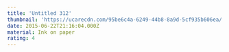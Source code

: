 ```yaml
---
title: 'Untitled 312'
thumbnail: 'https://ucarecdn.com/95be6c4a-6249-44b8-8a9d-5cf935b606ea/'
date: 2015-06-22T21:16:04.000Z
material: Ink on paper
rating: 4
---
```

